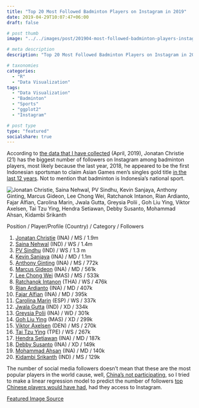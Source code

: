 ```yaml
---
title: "Top 20 Most Followed Badminton Players on Instagram in 2019"
date: 2019-04-29T10:07:47+06:00
draft: false

# post thumb
image: "../../images/post/201904-most-followed-badminton-players-instagram/00.jpg"

# meta description
description: "Top 20 Most Followed Badminton Players on Instagram in 2019"

# taxonomies
categories:
  - "R"
  - "Data Visualization"
tags:
  - "Data Visualization"
  - "Badminton"
  - "Sports"
  - "ggplot2"
  - "Instagram"

# post type
type: "featured"
socialshare: true
---
```


According to [the data that I have collected](https://drive.google.com/open?id=1FiAZePuAncQGJMZ5Id42S6F1pp4qoR47) (April, 2019), Jonatan Christie (21) has the biggest number of followers on Instagram among badminton players, most likely because the last year, 2018, he appeared to be the first Indonesian sportsman to claim Asian Games men’s singles gold title [in the last 12 years](https://www.thejakartapost.com/news/2018/08/29/asian-games-underdog-jojo-makes-comeback-with-victory-in-badminton.html). Not to mention that badminton is Indonesia’s national sport.

![Jonatan Christie, Saina Nehwal, PV Sindhu, Kevin Sanjaya, Anthony Ginting, Marcus Gideon, Lee Chong Wei, Ratchanok Intanon, Rian Ardianto, Fajar Alfian, Carolina Marin, Jwala Gutta, Greysia Polii , Goh Liu Ying, Viktor Axelsen, Tai Tzu Ying, Hendra Setiawan, Debby Susanto, Mohammad Ahsan, Kidambi Srikanth](../../images/post/201904-most-followed-badminton-players-instagram/01.jpg?style=centerme)

Position / Player/Profile (Country) / Category / Followers
01. [Jonatan Christie](https://www.instagram.com/jonatanchristieofficial/) (INA) / MS / 1.9m
02. [Saina Nehwal](https://www.instagram.com/nehwalsaina/) (IND) / WS / 1.4m 
03. [PV Sindhu](https://www.instagram.com/pvsindhu1/) (IND) / WS / 1.3 m
04. [Kevin Sanjaya](https://www.instagram.com/kevin_sanjaya/) (INA) / MD / 1.1m
05. [Anthony Ginting](https://www.instagram.com/sinisukanthony/) (INA) / MS / 772k
06. [Marcus Gideon](https://www.instagram.com/marcusfernaldig/) (INA) / MD / 561k
07. [Lee Chong Wei](https://www.instagram.com/leechongweiofficial/) (MAS) / MS / 533k
08. [Ratchanok Intanon](https://www.instagram.com/ratchanokmay/) (THA) / WS / 476k
09. [Rian Ardianto](https://www.instagram.com/rianardianto/) (INA) / MD / 407k
10. [Fajar Alfian](https://www.instagram.com/fajaralfian95/) (INA) / MD / 395k
11. [Carolina Marin](https://www.instagram.com/carolinamarin/) (ESP) / WS / 337k
12. [Jwala Gutta](https://www.instagram.com/jwalagutta1/) (IND) / XD / 334k
13. [Greysia Polii](https://www.instagram.com/greyspolii/) (INA) / WD / 301k
14. [Goh Liu Ying](https://www.instagram.com/gohliuying/) (MAS) / XD / 299k
15. [Viktor Axelsen](https://www.instagram.com/viktoraxelsen/) (DEN) / MS / 270k
16. [Tai Tzu Ying](https://www.instagram.com/tai_tzuying/) (TPE) / WS / 267k
17. [Hendra Setiawan](https://www.instagram.com/hendrasansan/) (INA) / MD / 187k
18. [Debby Susanto](https://www.instagram.com/debbysusanto/) (INA) / XD / 149k
19. [Mohammad Ahsan](https://www.instagram.com/king.chayra/) (INA) / MD / 140k
20. [Kidambi Srikanth](https://www.instagram.com/srikanth_kidambi/) (IND) / MS / 129k

The number of social media followers doesn’t mean that these are the most popular players in the world cause, well, [China’s not participating](https://money.cnn.com/gallery/technology/2016/05/23/banned-china-10/index.html), so I tried to make a linear regression model to predict the number of followers [top Chinese players would have had](https://awaytodata.com/post/184387910165/lin-dan-instagram-followers), had they access to Instagram.


[Featured Image Source](https://pixabay.com/images/id-3088775/)
